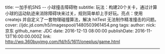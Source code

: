 title: 一加手机SNS -- 小球撞击障碍物
subtitle: 玩法：构建20个关卡，通过计算小球的运动轨迹来消除障碍块来过关，规则简单却上手好玩。亮点：使用 createjs 并自定义了一套物理碰撞算法，解决 hitTest 无法制作精准撞击的问题。
cover: //jdc.jd.com/h5/imagespool/1480503961454.png
tags:
author:
  nick: 京东
  github_name: JDC
date: 2016-12-13 08:00:00
publishDate: 2016-11-13T16:00:00.000Z
link: http://wq.360buyimg.com/fd/h5/1611/oneplus/game.html

---